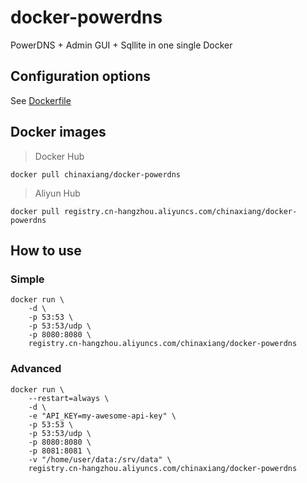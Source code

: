 # docker-powerdns

PowerDNS + Admin GUI + Sqllite in one single Docker

## Configuration options

See [Dockerfile](Dockerfile)

## Docker images

> Docker Hub

```
docker pull chinaxiang/docker-powerdns
```

> Aliyun Hub

```
docker pull registry.cn-hangzhou.aliyuncs.com/chinaxiang/docker-powerdns
```

## How to use

### Simple

```
docker run \
    -d \
    -p 53:53 \
    -p 53:53/udp \
    -p 8080:8080 \
    registry.cn-hangzhou.aliyuncs.com/chinaxiang/docker-powerdns
```

### Advanced

```
docker run \
    --restart=always \
    -d \
    -e "API_KEY=my-awesome-api-key" \
    -p 53:53 \
    -p 53:53/udp \
    -p 8080:8080 \
    -p 8081:8081 \
    -v "/home/user/data:/srv/data" \
    registry.cn-hangzhou.aliyuncs.com/chinaxiang/docker-powerdns
```